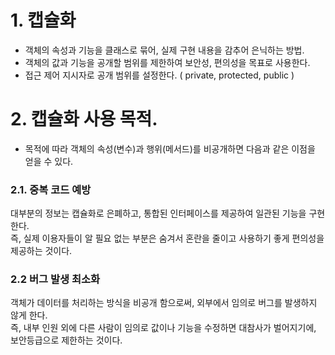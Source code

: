 
# 1. 캡슐화
- 객체의 속성과 기능을 클래스로 묶어, 실제 구현 내용을 감추어 은닉하는 방법.
- 객체의 값과 기능을 공개할 범위를 제한하여 보안성, 편의성을 목표로 사용한다.
- 접근 제어 지시자로 공개 범위를 설정한다. ( private, protected, public )


# 2. 캡슐화 사용 목적.
- 목적에 따라 객체의 속성(변수)과 행위(메서드)를 비공개하면 다음과 같은 이점을 얻을 수 있다.

### 2.1. 중복 코드 예방
대부분의 정보는 캡슐화로 은폐하고, 통합된 인터페이스를 제공하여 일관된 기능을 구현한다.\
즉, 실제 이용자들이 알 필요 없는 부분은 숨겨서 혼란을 줄이고 사용하기 좋게 편의성을 제공하는 것이다.

### 2.2 버그 발생 최소화
객체가 데이터를 처리하는 방식을 비공개 함으로써, 외부에서 임의로 버그를 발생하지 않게 한다.\
즉, 내부 인원 외에 다른 사람이 임의로 값이나 기능을 수정하면 대참사가 벌어지기에, 보안등급으로 제한하는 것이다.